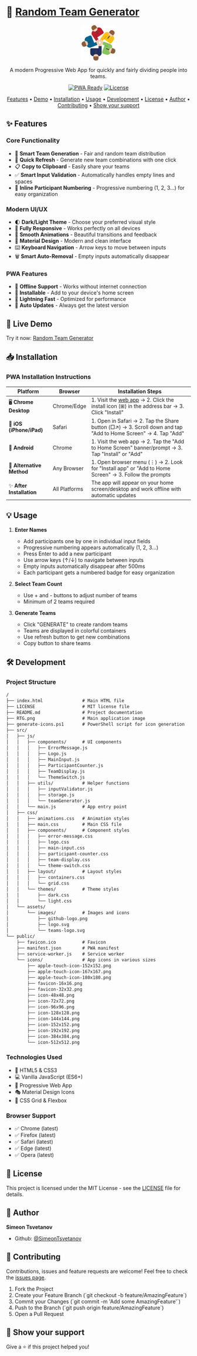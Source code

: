 # 🎲 [Random Team Generator](https://simeontsvetanov.github.io/Random-Team-Generator/)

<div align="center">

[![Random Team Generator Logo](public/icons/icon-96x96.png)](https://simeontsvetanov.github.io/Random-Team-Generator/)

A modern Progressive Web App for quickly and fairly dividing people into teams.

[![PWA Ready](https://img.shields.io/badge/PWA-Ready-blueviolet?style=for-the-badge&logo=pwa)](https://developer.mozilla.org/en-US/docs/Web/Progressive_web_apps)
[![License](https://img.shields.io/badge/license-MIT-blue?style=for-the-badge)](LICENSE)

[Features](#features) •
[Demo](#live-demo) •
[Installation](#installation) •
[Usage](#usage) •
[Development](#development) •
[License](#license) •
[Author](#author) •
[Contributing](#contributing) •
[Show your support](#show-your-support)

</div>

<a id="features"></a>

## ✨ Features

### Core Functionality

- 🎯 **Smart Team Generation** - Fair and random team distribution
- 🔄 **Quick Refresh** - Generate new team combinations with one click
- 📋 **Copy to Clipboard** - Easily share your teams
- ✅ **Smart Input Validation** - Automatically handles empty lines and spaces
- 🔢 **Inline Participant Numbering** - Progressive numbering (1, 2, 3...) for easy organization

### Modern UI/UX

- 🌓 **Dark/Light Theme** - Choose your preferred visual style
- 📱 **Fully Responsive** - Works perfectly on all devices
- 💫 **Smooth Animations** - Beautiful transitions and feedback
- 🎨 **Material Design** - Modern and clean interface
- ⌨️ **Keyboard Navigation** - Arrow keys to move between inputs
- 🗑️ **Smart Auto-Removal** - Empty inputs automatically disappear

### PWA Features

- 🔌 **Offline Support** - Works without internet connection
- 📲 **Installable** - Add to your device's home screen
- 🚀 **Lightning Fast** - Optimized for performance
- 🔄 **Auto Updates** - Always get the latest version

<a id="live-demo"></a>

## 🚀 Live Demo

Try it now: [Random Team Generator](https://simeontsvetanov.github.io/Random-Team-Generator/)

<a id="installation"></a>

## 📥 Installation

### PWA Installation Instructions

| Platform                  | Browser       | Installation Steps                                                                                                                                       |
| ------------------------- | ------------- | -------------------------------------------------------------------------------------------------------------------------------------------------------- |
| 🖥️ **Chrome Desktop**     | Chrome/Edge   | 1. Visit the [web app](https://simeontsvetanov.github.io/Random-Team-Generator/) → 2. Click the install icon (⊞) in the address bar → 3. Click "Install" |
| 📱 **iOS (iPhone/iPad)**  | Safari        | 1. Open in Safari → 2. Tap the Share button (□↗) → 3. Scroll down and tap "Add to Home Screen" → 4. Tap "Add"                                            |
| 🤖 **Android**            | Chrome        | 1. Visit the web app → 2. Tap the "Add to Home Screen" banner/prompt → 3. Tap "Install" or "Add"                                                         |
| 🔄 **Alternative Method** | Any Browser   | 1. Open browser menu (⋮) → 2. Look for "Install app" or "Add to Home Screen" → 3. Follow the prompts                                                     |
| ✨ **After Installation** | All Platforms | The app will appear on your home screen/desktop and work offline with automatic updates                                                                  |

<a id="usage"></a>

## 💡 Usage

1. **Enter Names**

   - Add participants one by one in individual input fields
   - Progressive numbering appears automatically (1, 2, 3...)
   - Press Enter to add a new participant
   - Use arrow keys (↑/↓) to navigate between inputs
   - Empty inputs automatically disappear after 500ms
   - Each participant gets a numbered badge for easy organization

2. **Select Team Count**

   - Use + and - buttons to adjust number of teams
   - Minimum of 2 teams required

3. **Generate Teams**
   - Click "GENERATE" to create random teams
   - Teams are displayed in colorful containers
   - Use refresh button to get new combinations
   - Copy button to share teams

<a id="development"></a>

## 🛠️ Development

### Project Structure

```
/
├── index.html               # Main HTML file
├── LICENSE                  # MIT license file
├── README.md                # Project documentation
├── RTG.png                  # Main application image
├── generate-icons.ps1       # PowerShell script for icon generation
├── src/
│   ├── js/
│   │   ├── components/      # UI components
│   │   │   ├── ErrorMessage.js
│   │   │   ├── Logo.js
│   │   │   ├── MainInput.js
│   │   │   ├── ParticipantCounter.js
│   │   │   ├── TeamDisplay.js
│   │   │   └── ThemeSwitch.js
│   │   ├── utils/           # Helper functions
│   │   │   ├── inputValidator.js
│   │   │   ├── storage.js
│   │   │   └── teamGenerator.js
│   │   └── main.js          # App entry point
│   ├── css/
│   │   ├── animations.css   # Animation styles
│   │   ├── main.css         # Main CSS file
│   │   ├── components/      # Component styles
│   │   │   ├── error-message.css
│   │   │   ├── logo.css
│   │   │   ├── main-input.css
│   │   │   ├── participant-counter.css
│   │   │   ├── team-display.css
│   │   │   └── theme-switch.css
│   │   ├── layout/          # Layout styles
│   │   │   ├── containers.css
│   │   │   └── grid.css
│   │   └── themes/          # Theme styles
│   │       ├── dark.css
│   │       └── light.css
│   └── assets/
│       └── images/          # Images and icons
│           ├── github-logo.png
│           ├── logo.svg
│           └── teams-logo.svg
└── public/
    ├── favicon.ico          # Favicon
    ├── manifest.json        # PWA manifest
    ├── service-worker.js    # Service worker
    └── icons/               # App icons in various sizes
        ├── apple-touch-icon-152x152.png
        ├── apple-touch-icon-167x167.png
        ├── apple-touch-icon-180x180.png
        ├── favicon-16x16.png
        ├── favicon-32x32.png
        ├── icon-48x48.png
        ├── icon-72x72.png
        ├── icon-96x96.png
        ├── icon-128x128.png
        ├── icon-144x144.png
        ├── icon-152x152.png
        ├── icon-192x192.png
        ├── icon-384x384.png
        └── icon-512x512.png
```

### Technologies Used

- 🎨 HTML5 & CSS3
- 💻 Vanilla JavaScript (ES6+)
- 📱 Progressive Web App
- 🎭 Material Design Icons
- 🌈 CSS Grid & Flexbox

### Browser Support

- ✅ Chrome (latest)
- ✅ Firefox (latest)
- ✅ Safari (latest)
- ✅ Edge (latest)
- ✅ Opera (latest)

<a id="license"></a>

## 📄 License

This project is licensed under the MIT License - see the [LICENSE](LICENSE) file for details.

<a id="author"></a>

## 👤 Author

**Simeon Tsvetanov**

- Github: [@SimeonTsvetanov](https://github.com/SimeonTsvetanov)

<a id="contributing"></a>

## 🤝 Contributing

Contributions, issues and feature requests are welcome! Feel free to check the [issues page](https://github.com/SimeonTsvetanov/Random-Team-Generator/issues).

1. Fork the Project
2. Create your Feature Branch (\`git checkout -b feature/AmazingFeature\`)
3. Commit your Changes (\`git commit -m 'Add some AmazingFeature'\`)
4. Push to the Branch (\`git push origin feature/AmazingFeature\`)
5. Open a Pull Request

<a id="show-your-support"></a>

## 💫 Show your support

Give a ⭐️ if this project helped you!
